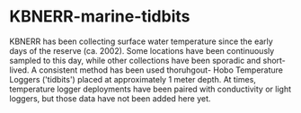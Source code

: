 # KBNERR-marine-tidbits

KBNERR has been collecting surface water temperature since the early days of the reserve (ca. 2002). Some locations have been continuously sampled to this day, while other collections have been sporadic and short-lived. A consistent method has been used thoruhgout- Hobo Temperature Loggers ('tidbits') placed at approximately 1 meter depth. At times, temperature logger deployments have been paired with conductivity or light loggers, but those data have not been added here yet.